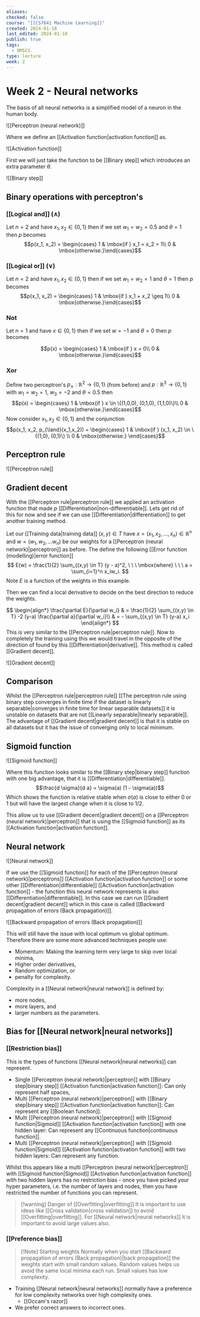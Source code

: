 ```yaml
---
aliases: 
checked: false
course: "[[CS7641 Machine Learning]]"
created: 2024-01-18
last_edited: 2024-01-18
publish: true
tags:
  - OMSCS
type: lecture
week: 2
---
```

# Week 2 - Neural networks

The basis of all neural networks is a simplified model of a neuron in the human body.

![[Perceptron (neural network)]]

Where we define an [[Activation function|activation function]] as.

![[Activation function]]

First we will just take the function to be [[Binary step]] which introduces an extra parameter $\theta$.

![[Binary step]]

## Binary operations with perceptron's

### [[Logical and]] ($\land$)

Let $n = 2$ and have $x_1, x_2 \in \{0,1\}$ then if we set $w_1 = w_2 = 0.5$ and $\theta = 1$ then $p$ becomes
$$p(x_1, x_2) = \begin{cases} 1 & \mbox{if } x_1 = x_2 = 1\\ 0 & \mbox{otherwise.}\end{cases}$$
### [[Logical or]] ($\lor$)

Let $n = 2$ and have $x_1, x_2 \in \{0,1\}$ then if we set $w_1 = w_2 = 1$ and $\theta = 1$ then $p$ becomes
$$p(x_1, x_2) = \begin{cases} 1 & \mbox{if } x_1 + x_2 \geq 1\\ 0 & \mbox{otherwise.}\end{cases}$$
### Not

Let $n = 1$ and have $x \in \{0,1\}$ then if we set $w = -1$ and $\theta = 0$ then $p$ becomes

$$p(x) = \begin{cases} 1 & \mbox{if } x = 0\\ 0 & \mbox{otherwise.}\end{cases}$$
### Xor

Define two perceptron's $p_{\land} : \mathbb{R}^2 \rightarrow \{0,1\}$ (from before) and $p : \mathbb{R}^3 \rightarrow \{0,1\}$ with $w_1 = w_2 = 1$, $w_3 = -2$ and $\theta = 0.5$ then 
$$p(x) = \begin{cases} 1 & \mbox{if } x \in \{(1,0,0), (0,1,0), (1,1,0)\}\\ 0 & \mbox{otherwise.}\end{cases}$$
Now consider $x_1, x_2 \in \{0,1\}$ and the conjunction 
$$p(x_1, x_2, p_{\land}(x_1,x_2)) = \begin{cases} 1 & \mbox{if } (x_1, x_2) \in \{(1,0), (0,1)\} \\ 0 & \mbox{otherwise.} \end{cases}$$
## Perceptron rule

![[Perceptron rule]]

## Gradient decent

With the [[Perceptron rule|perceptron rule]] we applied an activation function that made $p$ [[Differentiation|non-differentiable]]. Lets get rid of this for now and see if we can use [[Differentiation|differentiation]] to get another training method. 

Let our [[Training data|training data]] $(x,y) \in T$ have $x = (x_1, x_2, \ldots, x_n) \in \mathbb{R}^n$ and $w = (w_1, w_2, \ldots w_n)$ be our weights for a [[Perceptron (neural network)|perceptron]] as before. The define the following [[Error function (modelling)|error function]]
$$
E(w) = \frac{1}{2} \sum_{(x,y) \in T} (y - a)^2, \ \ \ \mbox{where} \ \ \ a = \sum_{i=1}^n x_iw_i.
$$
Note $E$ is a function of the weights in this example.

Then we can find a local derivative to decide on the best direction to reduce the weights.

$$
\begin{align*}
\frac{\partial E}{\partial w_i} & = \frac{1}{2} \sum_{(x,y) \in T} -2 (y-a) \frac{\partial a}{\partial w_i}\\
& = - \sum_{(x,y) \in T} (y-a) x_i \end{align*}
$$
This is very similar to the [[Perceptron rule|perceptron rule]]. Now to completely the training using this we would travel in the opposite of the direction of found by this [[Differentiation|derivative]]. This method is called [[Gradient decent]].

![[Gradient decent]]
## Comparison

Whilst the [[Perceptron rule|perceptron rule]] [[The perceptron rule using binary step converges in finite time if the dataset is linearly separable|converges in finite time for linear separable datasets]] it is unstable on datasets that are not [[Linearly separable|linearly separable]]. The advantage of [[Gradient decent|gradient decent]] is that it is stable on all datasets but it has the issue of converging only to local minimum.

## Sigmoid function

![[Sigmoid function]]

Where this function looks similar to the [[Binary step|binary step]] function with one big advantage, that it is [[Differentiation|differentiable]]. 
$$\frac{d \sigma}{d a} = \sigma(a) (1 - \sigma(a))$$
Which shows the function is relative stable when $\sigma(a)$ is close to either $0$ or $1$ but will have the largest change when it is close to $1/2$. 

This allow us to use [[Gradient decent|gradient decent]] on a [[Perceptron (neural network)|perceptron]] that is using the [[Sigmoid function]] as its [[Activation function|activation function]].

## Neural network

![[Neural network]]

If we use the [[Sigmoid function]] for each of the [[Perceptron (neural network)|perceptrons]] [[Activation function|activation function]] or some other [[Differentiation|differentiable]] [[Activation function|activation function]] - the function this neural network represents is also [[Differentiation|differentiable]]. In this case we can run [[Gradient decent|gradient decent]] which in this case is called [[Backward propagation of errors (Back propagation)]].

![[Backward propagation of errors (Back propagation)]]

This will still have the issue with local optimum vs global optimum. Therefore there are some more advanced techniques people use: 

- Momentum: Making the learning term very large to skip over local minima,
- Higher order derivatives,
- Random optimization, or
- penalty for complexity.

Complexity in a [[Neural network|neural network]] is defined by:

- more nodes,
- more layers, and
- larger numbers as the parameters. 

## Bias for [[Neural network|neural networks]]

### [[Restriction bias]]

This is the types of functions [[Neural network|neural networks]] can represent.

- Single [[Perceptron (neural network)|perceptron]] with [[Binary step|binary step]] [[Activation function|activation function]]: Can only represent half spaces,
- Multi [[Perceptron (neural network)|perceptron]] with [[Binary step|binary step]] [[Activation function|activation function]]: Can represent any [[Boolean function]].
- Multi [[Perceptron (neural network)|perceptron]] with [[Sigmoid function|Sigmoid]] [[Activation function|activation function]] with one hidden layer: Can represent any [[Continuous function|continuous function]].
- Multi [[Perceptron (neural network)|perceptron]] with [[Sigmoid function|Sigmoid]] [[Activation function|activation function]] with two hidden layers: Can represent any function.

Whilst this appears like a multi [[Perceptron (neural network)|perceptron]] with [[Sigmoid function|Sigmoid]] [[Activation function|activation function]] with two hidden layers has no restriction bias - once you have picked your hyper parameters, i.e. the number of layers and nodes, then you have restricted the number of functions you can represent. 

>[!warning] Danger of [[Overfitting|overfitting]]
>It is important to use ideas like [[Cross validation|cross validation]] to avoid [[Overfitting|overfitting]]. For [[Neural network|neural networks]] it is important to avoid large values also.

### [[Preference bias]]

>[!Note] Starting weights
>Normally when you start [[Backward propagation of errors (Back propagation)|back propagation]] the weights start with small random values. Random values helps us avoid the same local minima each run. Small values has low complexity.

- Training [[Neural network|neural networks]] normally have a preference for low complexity networks over high complexity ones.
	- [[Occam's razor]]
- We prefer correct answers to incorrect ones.